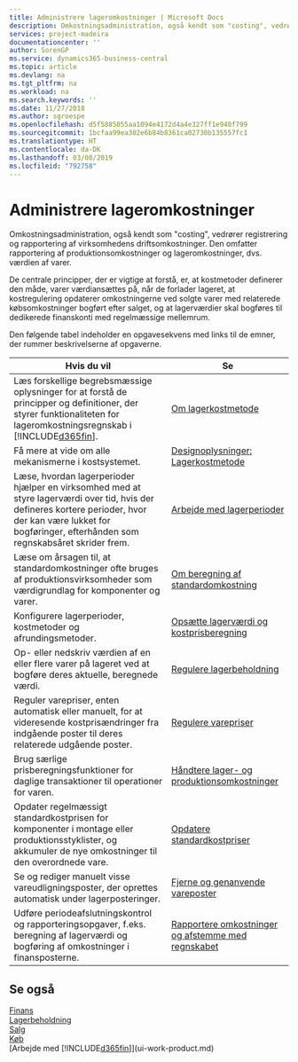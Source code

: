 ```yaml
---
title: Administrere lageromkostninger | Microsoft Docs
description: Omkostningsadministration, også kendt som "costing", vedrører registrering og rapportering af virksomhedens driftsomkostninger. Den omfatter rapportering af produktionsomkostninger og lageromkostninger, dvs. værdien af varer.
services: project-madeira
documentationcenter: ''
author: SorenGP
ms.service: dynamics365-business-central
ms.topic: article
ms.devlang: na
ms.tgt_pltfrm: na
ms.workload: na
ms.search.keywords: ''
ms.date: 11/27/2018
ms.author: sgroespe
ms.openlocfilehash: d5f5885055aa1094e4172d4a4e327ff1e940f799
ms.sourcegitcommit: 1bcfaa99ea302e6b84b8361ca02730b135557fc1
ms.translationtype: HT
ms.contentlocale: da-DK
ms.lasthandoff: 03/08/2019
ms.locfileid: "792758"
---
```

# <a name="managing-inventory-costs"></a>Administrere lageromkostninger
Omkostningsadministration, også kendt som "costing", vedrører registrering og rapportering af virksomhedens driftsomkostninger. Den omfatter rapportering af produktionsomkostninger og lageromkostninger, dvs. værdien af varer.   

De centrale principper, der er vigtige at forstå, er, at kostmetoder definerer den måde, varer værdiansættes på, når de forlader lageret, at kostregulering opdaterer omkostningerne ved solgte varer med relaterede købsomkostninger bogført efter salget, og at lagerværdier skal bogføres til dedikerede finanskonti med regelmæssige mellemrum.

Den følgende tabel indeholder en opgavesekvens med links til de emner, der rummer beskrivelserne af opgaverne.

|**Hvis du vil**|**Se**|  
|------------|-------------|  
|Læs forskellige begrebsmæssige oplysninger for at forstå de principper og definitioner, der styrer funktionaliteten for lageromkostningsregnskab i [!INCLUDE[d365fin](includes/d365fin_md.md)].|[Om lagerkostmetode](finance-learn-about-costing.md)|  
|Få mere at vide om alle mekanismerne i kostsystemet.|[Designoplysninger: Lagerkostmetode](design-details-inventory-costing.md)|
|Læse, hvordan lagerperioder hjælper en virksomhed med at styre lagerværdi over tid, hvis der defineres kortere perioder, hvor der kan være lukket for bogføringer, efterhånden som regnskabsåret skrider frem.|[Arbejde med lagerperioder](finance-how-to-work-with-inventory-periods.md)|
|Læse om årsagen til, at standardomkostninger ofte bruges af produktionsvirksomheder som værdigrundlag for komponenter og varer.|[Om beregning af standardomkostning](finance-about-calculating-standard-cost.md)|
|Konfigurere lagerperioder, kostmetoder og afrundingsmetoder.|[Opsætte lagerværdi og kostprisberegning](finance-set-up-inventory-valuation-and-costing.md)|
|Op- eller nedskriv værdien af en eller flere varer på lageret ved at bogføre deres aktuelle, beregnede værdi.|[Regulere lagerbeholdning](inventory-how-revalue-inventory.md)|
|Reguler varepriser, enten automatisk eller manuelt, for at videresende kostprisændringer fra indgående poster til deres relaterede udgående poster.|[Regulere varepriser](inventory-how-adjust-item-costs.md)|
|Brug særlige prisberegningsfunktioner for daglige transaktioner til operationer for varen.|[Håndtere lager- og produktionsomkostninger](finance-handle-inventory-and-manufacturing-costs.md)|  
|Opdater regelmæssigt standardkostprisen for komponenter i montage eller produktionsstyklister, og akkumuler de nye omkostninger til den overordnede vare.|[Opdatere standardkostpriser](finance-how-to-update-standard-costs.md)|
|Se og rediger manuelt visse vareudligningsposter, der oprettes automatisk under lagerposteringer.|[Fjerne og genanvende vareposter](finance-how-to-remove-and-reapply-item-entries.md)|
|Udføre periodeafslutningskontrol og rapporteringsopgaver, f.eks. beregning af lagerværdi og bogføring af omkostninger i finansposterne.|[Rapportere omkostninger og afstemme med regnskabet](finance-report-costs-and-reconcile-with-the-general-ledger.md)|

## <a name="see-also"></a>Se også  
 [Finans](finance.md)  
 [Lagerbeholdning](inventory-manage-inventory.md)   
 [Salg](sales-manage-sales.md)   
 [Køb](purchasing-manage-purchasing.md)  
 [Arbejde med [!INCLUDE[d365fin](includes/d365fin_md.md)]](ui-work-product.md)

